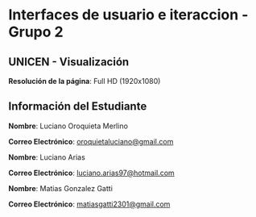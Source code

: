 # Interfaces de usuario e iteraccion - Grupo 2 

## UNICEN - Visualización

**Resolución de la página**: Full HD (1920x1080)

## Información del Estudiante

**Nombre**: Luciano Oroquieta Merlino  

**Correo Electrónico**: oroquietaluciano@gmail.com

**Nombre**: Luciano Arias 

**Correo Electrónico**: luciano.arias97@hotmail.com

**Nombre**: Matias Gonzalez Gatti

**Correo Electrónico**: matiasgatti2301@gmail.com



